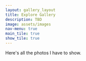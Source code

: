 ```yaml
---
layout: gallery_layout
title: Explore Gallery
description: TBD
image: assets/images
nav-menu: true
main_tile: true
show_tile: true
---
```


Here's all the photos I have to show.
